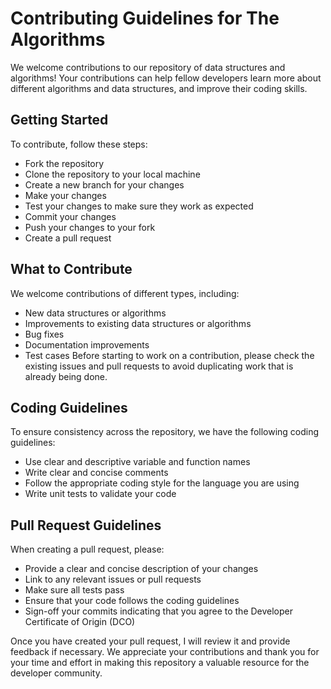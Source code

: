 # Contributing Guidelines for The Algorithms

We welcome contributions to our repository of data structures and algorithms! Your contributions can help fellow developers learn more about different algorithms and data structures, and improve their coding skills.

## Getting Started

To contribute, follow these steps:

- Fork the repository
- Clone the repository to your local machine
- Create a new branch for your changes
- Make your changes
- Test your changes to make sure they work as expected
- Commit your changes
- Push your changes to your fork
- Create a pull request

## What to Contribute

We welcome contributions of different types, including:

- New data structures or algorithms
- Improvements to existing data structures or algorithms
- Bug fixes
- Documentation improvements
- Test cases
Before starting to work on a contribution, please check the existing issues and pull requests to avoid duplicating work that is already being done.

## Coding Guidelines

To ensure consistency across the repository, we have the following coding guidelines:

- Use clear and descriptive variable and function names
- Write clear and concise comments
- Follow the appropriate coding style for the language you are using
- Write unit tests to validate your code

## Pull Request Guidelines

When creating a pull request, please:

- Provide a clear and concise description of your changes
- Link to any relevant issues or pull requests
- Make sure all tests pass
- Ensure that your code follows the coding guidelines
- Sign-off your commits indicating that you agree to the Developer Certificate of Origin (DCO)

Once you have created your pull request, I will review it and provide feedback if necessary. We appreciate your contributions and thank you for your time and effort in making this repository a valuable resource for the developer community.